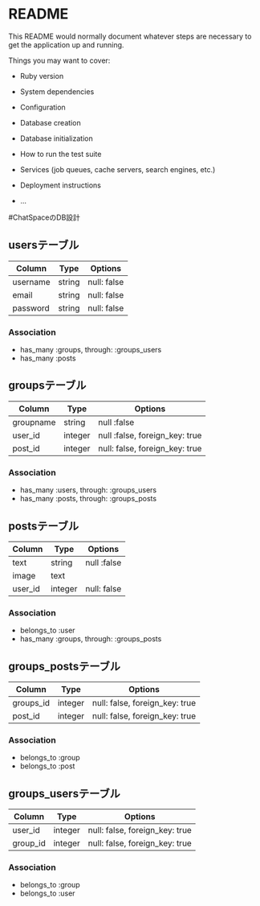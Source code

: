 # README

This README would normally document whatever steps are necessary to get the
application up and running.

Things you may want to cover:

* Ruby version

* System dependencies

* Configuration

* Database creation

* Database initialization

* How to run the test suite

* Services (job queues, cache servers, search engines, etc.)

* Deployment instructions

* ...

#ChatSpaceのDB設計
## usersテーブル
|Column|Type|Options|
|------|----|-------|
|username|string|null: false|
|email|string|null: false|
|password|string|null: false|
### Association
- has_many :groups, through: :groups_users
- has_many :posts

## groupsテーブル
|Column|Type|Options|
|------|----|-------|
|groupname|string|null :false|
|user_id|integer|null :false, foreign_key: true|
|post_id|integer|null: false, foreign_key: true| 
### Association
- has_many :users, through: :groups_users
- has_many :posts, through: :groups_posts

## postsテーブル
|Column|Type|Options|
|------|----|-------|
|text|string|null :false|
|image|text||
|user_id|integer|null: false|
### Association
- belongs_to :user
- has_many :groups, through: :groups_posts

## groups_postsテーブル
|Column|Type|Options|
|------|----|-------|
|groups_id|integer|null: false, foreign_key: true| 
|post_id|integer|null: false, foreign_key: true| 
### Association
- belongs_to :group
- belongs_to :post

## groups_usersテーブル
|Column|Type|Options|
|------|----|-------|
|user_id|integer|null: false, foreign_key: true|
|group_id|integer|null: false, foreign_key: true|
### Association
- belongs_to :group
- belongs_to :user
